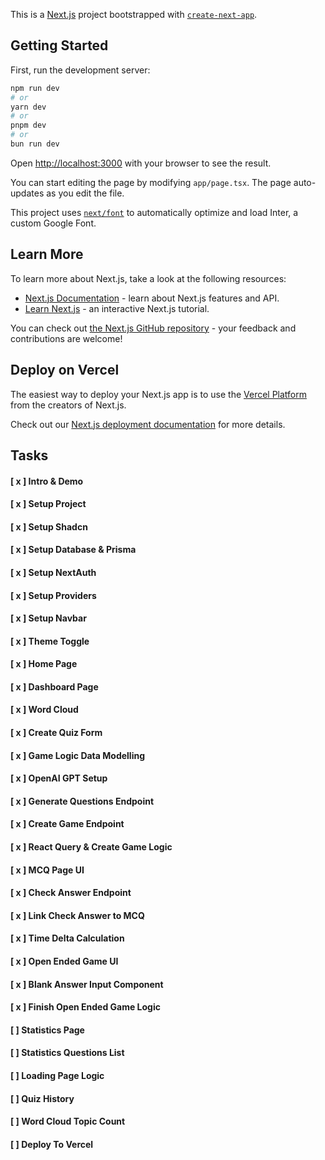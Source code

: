 This is a [Next.js](https://nextjs.org/) project bootstrapped with [`create-next-app`](https://github.com/vercel/next.js/tree/canary/packages/create-next-app).

## Getting Started

First, run the development server:

```bash
npm run dev
# or
yarn dev
# or
pnpm dev
# or
bun run dev
```

Open [http://localhost:3000](http://localhost:3000) with your browser to see the result.

You can start editing the page by modifying `app/page.tsx`. The page auto-updates as you edit the file.

This project uses [`next/font`](https://nextjs.org/docs/basic-features/font-optimization) to automatically optimize and load Inter, a custom Google Font.

## Learn More

To learn more about Next.js, take a look at the following resources:

- [Next.js Documentation](https://nextjs.org/docs) - learn about Next.js features and API.
- [Learn Next.js](https://nextjs.org/learn) - an interactive Next.js tutorial.

You can check out [the Next.js GitHub repository](https://github.com/vercel/next.js/) - your feedback and contributions are welcome!

## Deploy on Vercel

The easiest way to deploy your Next.js app is to use the [Vercel Platform](https://vercel.com/new?utm_medium=default-template&filter=next.js&utm_source=create-next-app&utm_campaign=create-next-app-readme) from the creators of Next.js.

Check out our [Next.js deployment documentation](https://nextjs.org/docs/deployment) for more details.



## Tasks
#### [ x ] Intro & Demo
#### [ x ] Setup Project
#### [ x ] Setup Shadcn
#### [ x ] Setup Database & Prisma
#### [ x ] Setup NextAuth
#### [ x ] Setup Providers
#### [ x ] Setup Navbar
#### [ x ] Theme Toggle
#### [ x ] Home Page
#### [ x ] Dashboard Page
#### [ x ] Word Cloud
#### [ x ] Create Quiz Form
#### [ x ] Game Logic Data Modelling
#### [ x ] OpenAI GPT Setup
#### [ x ] Generate Questions Endpoint
#### [ x ] Create Game Endpoint
#### [ x ] React Query & Create Game Logic
#### [ x ] MCQ Page UI
#### [ x ] Check Answer Endpoint
#### [ x ] Link Check Answer to MCQ
#### [ x ] Time Delta Calculation
#### [ x ] Open Ended Game UI
#### [ x ] Blank Answer Input Component 
#### [ x ] Finish Open Ended Game Logic
#### [   ] Statistics Page
#### [   ] Statistics Questions List
#### [   ] Loading Page Logic
#### [   ] Quiz History
#### [   ] Word Cloud Topic Count
#### [   ] Deploy To Vercel
